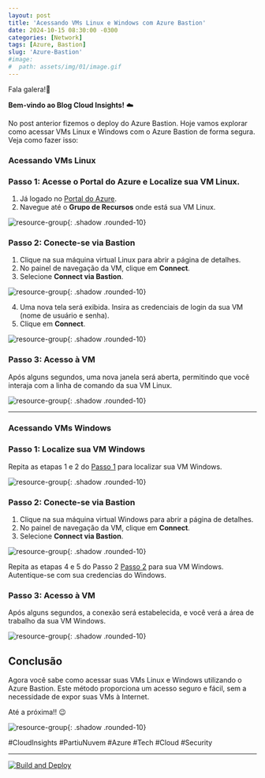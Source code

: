 ```yaml
---
layout: post
title: 'Acessando VMs Linux e Windows com Azure Bastion'
date: 2024-10-15 08:30:00 -0300
categories: [Network]
tags: [Azure, Bastion]
slug: 'Azure-Bastion'
#image:
#  path: assets/img/01/image.gif
---
```


Fala galera!👋

**Bem-vindo ao Blog Cloud Insights!** ☁️

No post anterior fizemos o deploy do Azure Bastion. Hoje vamos explorar como acessar VMs Linux e Windows com o Azure Bastion de forma segura. Veja como fazer isso:

### Acessando VMs Linux

### Passo 1: Acesse o Portal do Azure e Localize sua VM Linux.

1. Já logado no [Portal do Azure](https://portal.azure.com/).
2. Navegue até o **Grupo de Recursos** onde está sua VM Linux.

![resource-group](/assets/img/Lab01-Bastion/11-LocalizandoVMLnx.png){: .shadow .rounded-10}

### Passo 2: Conecte-se via Bastion

1. Clique na sua máquina virtual Linux para abrir a página de detalhes.
2. No painel de navegação da VM, clique em **Connect**.
3. Selecione **Connect via Bastion**.

![resource-group](/assets/img/Lab01-Bastion/05-LogandoVMLinux.png){: .shadow .rounded-10}

4. Uma nova tela será exibida. Insira as credenciais de login da sua VM (nome de usuário e senha).
5. Clique em **Connect**.

![resource-group](/assets/img/Lab01-Bastion/06-InserindoCredenciaseacessando.png){: .shadow .rounded-10}

### Passo 3: Acesso à VM

Após alguns segundos, uma nova janela será aberta, permitindo que você interaja com a linha de comando da sua VM Linux.

![resource-group](/assets/img/Lab01-Bastion/07-VMLinuxLogadaviabastion.png){: .shadow .rounded-10}

---

### Acessando VMs Windows

### Passo 1: Localize sua VM Windows

Repita as etapas 1 e 2 do [Passo 1](https://cloudinsights.com.br/posts/Azure-Bastion/#passo-1-acesse-o-portal-do-azure-e-localize-sua-vm-linux) para localizar sua VM Windows.

![resource-group](/assets/img/Lab01-Bastion/10-LocalizandoVMWind.png){: .shadow .rounded-10}

### Passo 2: Conecte-se via Bastion

1. Clique na sua máquina virtual Windows para abrir a página de detalhes.
2. No painel de navegação da VM, clique em **Connect**.
3. Selecione **Connect via Bastion**.

![resource-group](/assets/img/Lab01-Bastion/12-LogandoVMWind.png){: .shadow .rounded-10}

Repita as etapas 4 e 5 do Passo 2 [Passo 2](https://cloudinsights.com.br/posts/Azure-Bastion/#passo-2-conecte-se-via-bastion) para sua VM Windows. Autentique-se com sua credencias do Windows.

### Passo 3: Acesso à VM

Após alguns segundos, a conexão será estabelecida, e você verá a área de trabalho da sua VM Windows.

![resource-group](/assets/img/Lab01-Bastion/08-VMWindowsLogadaviabastion.png){: .shadow .rounded-10}

## Conclusão

Agora você sabe como acessar suas VMs Linux e Windows utilizando o Azure Bastion. Este método proporciona um acesso seguro e fácil, sem a necessidade de expor suas VMs à Internet.

Até a próxima!! 😉

![resource-group](/assets/img/02/cloudinsights3.png){: .shadow .rounded-10}

#CloudInsights #PartiuNuvem #Azure #Tech #Cloud #Security

---

[![Build and Deploy](https://github.com/williamcrcosta/williamcosta.github.io/actions/workflows/pages-deploy.yml/badge.svg)](https://github.com/williamcrcosta/williamcosta.github.io/actions/workflows/pages-deploy.yml)